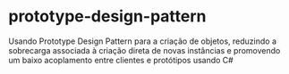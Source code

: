 # prototype-design-pattern
Usando Prototype Design Pattern para a criação de objetos, reduzindo a sobrecarga associada à criação direta de novas instâncias e promovendo um baixo acoplamento entre clientes e protótipos usando C#
